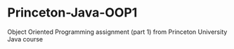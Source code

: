 # Princeton-Java-OOP1
Object Oriented Programming assignment (part 1) from Princeton University Java course 
